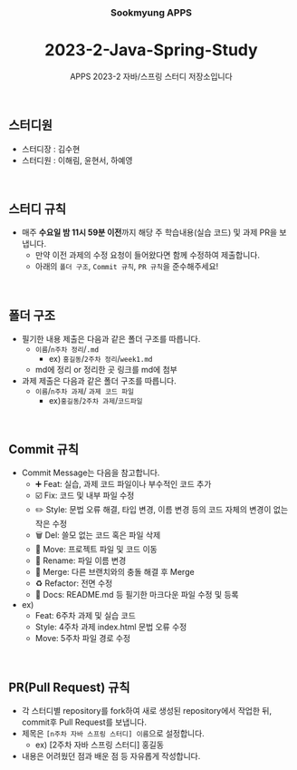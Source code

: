 <div align="center">

### Sookmyung APPS
# 2023-2-Java-Spring-Study
APPS 2023-2 자바/스프링 스터디 저장소입니다
</div>

<br>

## 스터디원
- 스터디장 : 김수현
- 스터디원 : 이해림, 윤현서, 하예영

<br>

## 스터디 규칙
- 매주 **수요일 밤 11시 59분 이전**까지 해당 주 학습내용(실습 코드) 및 과제 PR을 보냅니다.
  - 만약 이전 과제의 수정 요청이 들어왔다면 함께 수정하여 제출합니다.
  - 아래의 `폴더 구조`, `Commit 규칙`, `PR 규칙`을 준수해주세요!

<br>

## 폴더 구조
- 필기한 내용 제출은 다음과 같은 폴더 구조를 따릅니다.
   - `이름`/`n주차 정리`/`.md`
      - ex) `홍길동`/`2주차 정리`/`week1.md`
   - md에 정리 or 정리한 곳 링크를 md에 첨부
- 과제 제출은 다음과 같은 폴더 구조를 따릅니다.
  - `이름`/`n주차 과제`/ `과제 코드 파일`
    - ex)`홍길동`/`2주차 과제`/`코드파일`   

<br>

## Commit 규칙
- Commit Message는 다음을 참고합니다.
    - ➕ Feat: 실습, 과제 코드 파일이나 부수적인 코드 추가
    - ☑️ Fix: 코드 및 내부 파일 수정
    - ✏️ Style: 문법 오류 해결, 타입 변경, 이름 변경 등의 코드 자체의 변경이 없는 작은 수정
    - 🗑️ Del: 쓸모 없는 코드 혹은 파일 삭제
    - 🚚 Move: 프로젝트 파일 및 코드 이동
    - 📛 Rename: 파일 이름 변경
    - 🔀 Merge: 다른 브랜치와의 충돌 해결 후 Merge
    - ♻️ Refactor: 전면 수정
    - 📝 Docs: README.md 등 필기한 마크다운 파일 수정 및 등록
- ex)
  - Feat: 6주차 과제 및 실습 코드
  - Style: 4주차 과제 index.html 문법 오류 수정
  - Move: 5주차 파일 경로 수정

<br>

## PR(Pull Request) 규칙
- 각 스터디별 repository를 fork하여 새로 생성된 repository에서 작업한 뒤, commit후 Pull Request를 보냅니다.
- 제목은 `[n주차 자바 스프링 스터디] 이름`으로 설정합니다.
  - ex) [2주차 자바 스프링 스터디] 홍길동
- 내용은 어려웠던 점과 배운 점 등 자유롭게 작성합니다.

<br>
